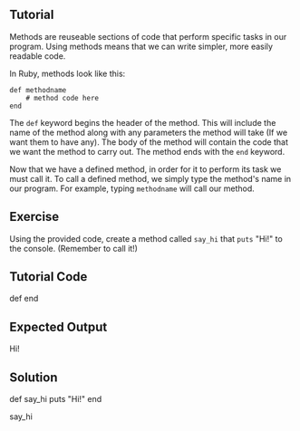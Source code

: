 Tutorial
--------
Methods are reuseable sections of code that perform specific tasks in our program. Using methods means that we can write simpler, more easily readable code. 

In Ruby, methods look like this:

    def methodname
        # method code here
    end

The `def` keyword begins the header of the method. This will include the name of the method along with any parameters the method will take (If we want them to have any). The body of the method will contain the code that we want the method to carry out. The method ends with the `end` keyword.

Now that we have a defined method, in order for it to perform its task we must call it. To call a defined method, we simply type the method's name in our program. For example, typing `methodname` will call our method.

Exercise
--------
Using the provided code, create a method called `say_hi` that `puts` "Hi!" to the console. (Remember to call it!)

Tutorial Code
-------------
def
end

Expected Output
---------------
Hi!

Solution
--------
def say_hi
    puts "Hi!"
end

say_hi
